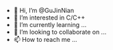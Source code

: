 - 👋 Hi, I’m @GuJinNian
- 👀 I’m interested in C/C++
- 🌱 I’m currently learning ...
- 💞️ I’m looking to collaborate on ...
- 📫 How to reach me ...

<!---
GuJinNian/GuJinNian is a ✨ special ✨ repository because its `README.md` (this file) appears on your GitHub profile.
You can click the Preview link to take a look at your changes.
--->
